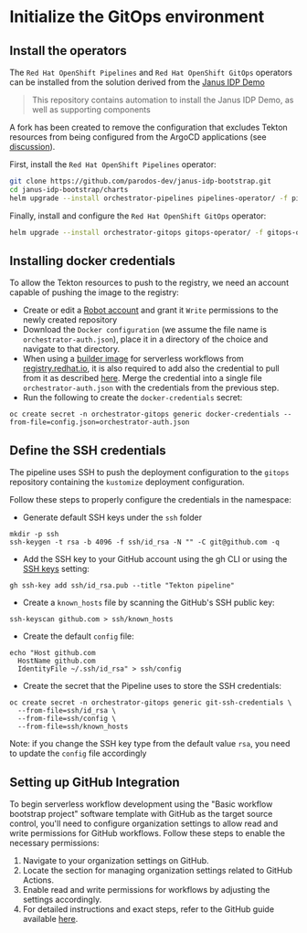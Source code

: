 # Initialize the GitOps environment

## Install the operators

The `Red Hat OpenShift Pipelines` and `Red Hat OpenShift GitOps` operators can be installed from the solution
derived from the [Janus IDP Demo](https://github.com/redhat-gpte-devopsautomation/janus-idp-bootstrap)

> This repository contains automation to install the Janus IDP Demo, as well as supporting components

A fork has been created to remove the configuration that excludes Tekton resources from being configured from the
ArgoCD applications (see [discussion](https://github.com/argoproj/argo-cd/discussions/8674#discussioncomment-2318554)).

First, install the `Red Hat OpenShift Pipelines` operator:

```bash
git clone https://github.com/parodos-dev/janus-idp-bootstrap.git
cd janus-idp-bootstrap/charts
helm upgrade --install orchestrator-pipelines pipelines-operator/ -f pipelines-operator/values.yaml -n orchestrator-gitops --create-namespace
```

Finally, install and configure the `Red Hat OpenShift GitOps` operator:

```bash
helm upgrade --install orchestrator-gitops gitops-operator/ -f gitops-operator/values.yaml -n orchestrator-gitops --create-namespace --set namespaces={orchestrator-gitops}
```

## Installing docker credentials

To allow the Tekton resources to push to the registry, we need an account capable of pushing the image to the registry:

- Create or edit a [Robot account](https://access.redhat.com/documentation/en-us/red_hat_quay/3.3/html/use_red_hat_quay/use-quay-manage-repo) and grant it `Write` permissions to the newly created repository
- Download the `Docker configuration` (we assume the file name is `orchestrator-auth.json`), place it in a directory of the choice and navigate to that directory.
- When using a [builder image](https://github.com/parodos-dev/serverless-workflows/blob/main/pipeline/workflow-builder.Dockerfile) for serverless workflows from [registry.redhat.io](registry.redhat.io), it is also required to add also the credential to pull from it as described [here](https://access.redhat.com/terms-based-registry/token/orchestrator/docker-config). Merge the credential into a single file `orchestrator-auth.json` with the credentials from the previous step.
- Run the following to create the `docker-credentials` secret:

```console
oc create secret -n orchestrator-gitops generic docker-credentials --from-file=config.json=orchestrator-auth.json
```

## Define the SSH credentials

The pipeline uses SSH to push the deployment configuration to the `gitops` repository containing the `kustomize` deployment configuration.

Follow these steps to properly configure the credentials in the namespace:

- Generate default SSH keys under the `ssh` folder

```console
mkdir -p ssh
ssh-keygen -t rsa -b 4096 -f ssh/id_rsa -N "" -C git@github.com -q
```

- Add the SSH key to your GitHub account using the gh CLI or using the [SSH keys](https://github.com/settings/keys) setting:

```console
gh ssh-key add ssh/id_rsa.pub --title "Tekton pipeline"
```

- Create a `known_hosts` file by scanning the GitHub's SSH public key:

```console
ssh-keyscan github.com > ssh/known_hosts
```

- Create the default `config` file:

```console
echo "Host github.com
  HostName github.com
  IdentityFile ~/.ssh/id_rsa" > ssh/config
```

- Create the secret that the Pipeline uses to store the SSH credentials:

```console
oc create secret -n orchestrator-gitops generic git-ssh-credentials \
  --from-file=ssh/id_rsa \
  --from-file=ssh/config \
  --from-file=ssh/known_hosts
```

Note: if you change the SSH key type from the default value `rsa`, you need to update the `config` file accordingly

## Setting up GitHub Integration

To begin serverless workflow development using the "Basic workflow bootstrap project" software template with GitHub as the target source control, you'll need to configure organization settings to allow read and write permissions for GitHub workflows. Follow these steps to enable the necessary permissions:

1. Navigate to your organization settings on GitHub.
2. Locate the section for managing organization settings related to GitHub Actions.
3. Enable read and write permissions for workflows by adjusting the settings accordingly.
4. For detailed instructions and exact steps, refer to the GitHub guide available [here](https://docs.github.com/en/enterprise-server@3.9/organizations/managing-organization-settings/disabling-or-limiting-github-actions-for-your-organization#configuring-the-default-github_token-permissions).
